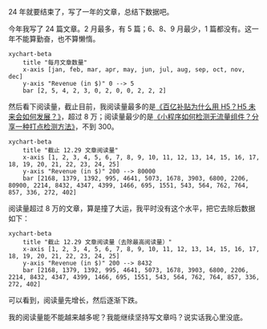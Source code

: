 24 年就要结束了，写了一年的文章，总结下数据吧。

今年我写了 24 篇文章。2 月最多，有 5 篇；6、8、9 月最少，1 篇都没有。这一年不能算勤奋，也不算懒惰。

```mermaid
xychart-beta
    title "每月文章数量"
    x-axis [jan, feb, mar, apr, may, jun, jul, aug, sep, oct, nov, dec]
    y-axis "Revenue (in $)" 0 --> 5
    bar [2, 5, 4, 2, 3, 0, 2, 0, 0, 2, 2, 2]
```

然后看下阅读量，截止目前，我阅读量最多的是[《百亿补贴为什么用 H5？H5 未来会如何发展？》](https://juejin.cn/post/7344325496983732250)，超过 8 万；阅读量最少的是[《小程序如何检测无流量组件？分享一种打点检测方法》](https://juejin.cn/post/7445927415157456931?searchId=20241229224045B64AB30888005CF4F730)，不到 300。

```mermaid
xychart-beta
    title "截止 12.29 文章阅读量"
    x-axis [1, 2, 3, 4, 5, 6, 7, 8, 9, 10, 11, 12, 13, 14, 15, 16, 17, 18, 19, 20, 21, 22, 23, 24, 25]
    y-axis "Revenue (in $)" 200 --> 80000
    bar [2168, 1379, 1392, 995, 4641, 5073, 1678, 3903, 6800, 2206, 80900, 2214, 8432, 4347, 4399, 1466, 695, 1551, 543, 564, 762, 764, 857, 336, 272, 402]
```

阅读量超过 8 万的文章，算是撞了大运，我平时没有这个水平，把它去除后数据如下：

```mermaid
xychart-beta
    title "截止 12.29 文章阅读量（去除最高阅读量）"
    x-axis [1, 2, 3, 4, 5, 6, 7, 8, 9, 10, 11, 12, 13, 14, 15, 16, 17, 18, 19, 20, 21, 22, 23, 24, 25]
    y-axis "Revenue (in $)" 200 --> 8432
    bar [2168, 1379, 1392, 995, 4641, 5073, 1678, 3903, 6800, 2206, 2214, 8432, 4347, 4399, 1466, 695, 1551, 543, 564, 762, 764, 857, 336, 272, 402]
```

可以看到，阅读量先增长，然后逐渐下跌。

我的阅读量能不能越来越多呢？我能继续坚持写文章吗？说实话我心里没底。
